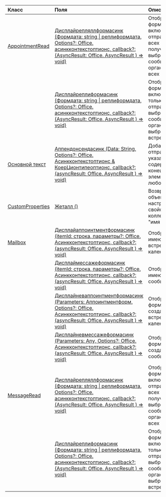 | Класс | Поля | Описание |
|:---|:---|:---|
|[AppointmentRead](/javascript/api/outlook/outlook.appointmentread)|[Дисплайрепляллформасинк (Формдата: string \| реплиформдата, Options?: Office. асинкконтекстоптионс, callback?: (AsyncResult: Office. AsyncResult <void> ) => void)](/javascript/api/outlook/outlook.appointmentread#displayreplyallformasync-formdata--options--callback--asyncresult-)|Отображает форму ответа, включающую отправителя и всех получателей выбранного сообщения или организатора и всех участников|
||[Дисплайреплиформасинк (Формдата: string \| реплиформдата, Options?: Office. асинкконтекстоптионс, callback?: (AsyncResult: Office. AsyncResult <void> ) => void)](/javascript/api/outlook/outlook.appointmentread#displayreplyformasync-formdata--options--callback--asyncresult-)|Отображает форму ответа, включающую только отправителя выбранного сообщения или организатора выбранной встречи.|
|[Основной текст](/javascript/api/outlook/outlook.body)|[Аппендонсендасинк (Data: String, Options?: Office. Асинкконтекстоптионс & КоерЦионтипеоптионс, callback?: (asyncResult: Office. AsyncResult <void> ) => void)](/javascript/api/outlook/outlook.body#appendonsendasync-data--options--callback--asyncresult-)|Добавляется к отправке указанного содержимого в конец тела элемента после любой подписи.|
|[CustomProperties](/javascript/api/outlook/outlook.customproperties)|[Жеталл ()](/javascript/api/outlook/outlook.customproperties#getall--)|Возвращает объект со всеми настраиваемыми свойствами в коллекции пар "имя-значение".|
|[Mailbox](/javascript/api/outlook/outlook.mailbox)|[Дисплайаппоинтментформасинк (itemId: строка, параметры?: Office. Асинкконтекстоптионс, callback?: (asyncResult: Office. AsyncResult <void> ) => void)](/javascript/api/outlook/outlook.mailbox#displayappointmentformasync-itemid--options--callback--asyncresult-)|Отображает имеющуюся встречу из календаря.|
||[Дисплаймессажеформасинк (itemId: строка, параметры?: Office. Асинкконтекстоптионс, callback?: (asyncResult: Office. AsyncResult <void> ) => void)](/javascript/api/outlook/outlook.mailbox#displaymessageformasync-itemid--options--callback--asyncresult-)|Отображает имеющееся сообщение.|
||[Дисплайневаппоинтментформасинк (Parameters: Аппоинтментформ, Options?: Office. Асинкконтекстоптионс, callback?: (asyncResult: Office. AsyncResult <void> ) => void)](/javascript/api/outlook/outlook.mailbox#displaynewappointmentformasync-parameters--options--callback--asyncresult-)|Отображает форму для создания новой встречи в календаре.|
||[Дисплайневмессажеформасинк (Parameters: Any, Options?: Office. Асинкконтекстоптионс, callback?: (asyncResult: Office. AsyncResult <void> ) => void)](/javascript/api/outlook/outlook.mailbox#displaynewmessageformasync-parameters--options--callback--asyncresult-)|Отображает форму для создания нового сообщения.|
|[MessageRead](/javascript/api/outlook/outlook.messageread)|[Дисплайрепляллформасинк (Формдата: string \| реплиформдата, Options?: Office. асинкконтекстоптионс, callback?: (AsyncResult: Office. AsyncResult <void> ) => void)](/javascript/api/outlook/outlook.messageread#displayreplyallformasync-formdata--options--callback--asyncresult-)|Отображает форму ответа, включающую отправителя и всех получателей выбранного сообщения или организатора и всех участников|
||[Дисплайреплиформасинк (Формдата: string \| реплиформдата, Options?: Office. асинкконтекстоптионс, callback?: (AsyncResult: Office. AsyncResult <void> ) => void)](/javascript/api/outlook/outlook.messageread#displayreplyformasync-formdata--options--callback--asyncresult-)|Отображает форму ответа, включающую только отправителя выбранного сообщения или организатора выбранной встречи.|
